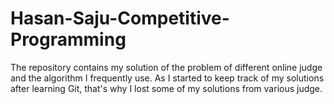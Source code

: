 # Hasan-Saju-Competitive-Programming
The repository contains my solution of the problem of different online judge and the algorithm I frequently use.
As I started to keep track of my solutions after learning Git, that's why I lost some of my solutions from various judge.
